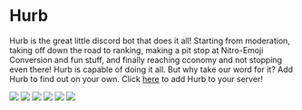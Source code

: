# Hurb

Hurb is the great little discord bot that does it all! Starting from moderation, taking off down the road to ranking, making a pit stop at Nitro-Emoji Conversion and fun stuff, and finally reaching cconomy and not stopping even there! Hurb is capable of doing it all. But why take our word for it? Add Hurb to find out on your own. Click <a href="https://discord.com/oauth2/authorize?client_id=736283988628602960&permissions=8&scope=bot">here</a> to add Hurb to your server!

<img src="https://cdn.discordapp.com/attachments/716377034728931331/785684418349367336/Moderation.png">
<img src="https://media.discordapp.net/attachments/765942853586124820/783940417073971240/Economy.png?width=915&height=541">
<img src="https://media.discordapp.net/attachments/765942853586124820/783940415853953075/Auto.png?width=915&height=541">
<img src="https://media.discordapp.net/attachments/765942853586124820/783940405115879444/NEC.png?width=915&height=541">
<img src="https://media.discordapp.net/attachments/765942853586124820/783940411361460225/Ranking.png?width=915&height=541">
<img src="https://media.discordapp.net/attachments/765942853586124820/783940407531929620/Fun.png?width=915&height=541">


